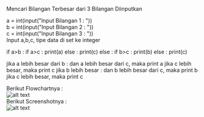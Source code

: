 Mencari Bilangan Terbesar dari 3 Bilangan Diinputkan

a = int(input("Input Bilangan 1 : "))</br>
b = int(input("Input Bilangan 2 : "))</br>
c = int(input("Input Bilangan 3 : "))</br>
Input a,b,c, tipe data di set ke integer

if a>b :
    if a>c :
        print(a)
    else :
        print(c)
else : 
    if b>c :
        print(b)
    else :
        print(c)

jika a lebih besar dari b :
	dan a lebih besar dari c, maka print a
	jika c lebih besar, maka print c
jika b lebih besar :
	dan b lebih besar dari c, maka print b
	jika c lebih besar, maka print c

Berikut Flowchartnya : </br>
![alt text](https://raw.githubusercontent.com/arkyana/labpy1/master/img/flow.png)</br>
Berikut Screenshotnya : </br>
![alt text](https://raw.githubusercontent.com/arkyana/labpy1/master/img/ss.png)</br>

        
